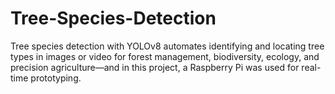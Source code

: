 # Tree-Species-Detection
Tree species detection with YOLOv8 automates identifying and locating tree types in images or video for forest management, biodiversity, ecology, and precision agriculture—and in this project, a Raspberry Pi was used for real-time prototyping.
